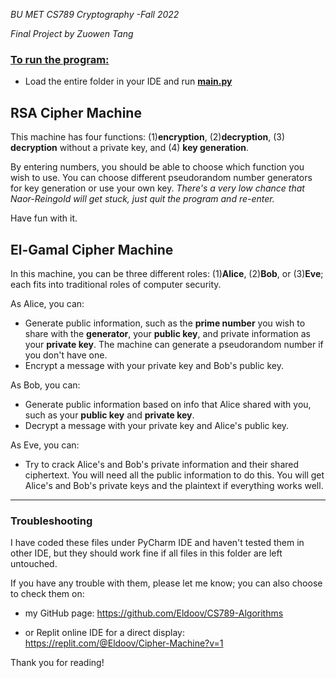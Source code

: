 *BU MET CS789 Cryptography -Fall 2022*

*Final Project by Zuowen Tang*



### <u>To run the program:</u> 

 - Load the entire folder in your IDE and run <u>**main.py**</u>





## RSA Cipher Machine

This machine has four functions: (1)**encryption**, (2)**decryption**, (3) **decryption** without a private key, and (4) **key generation**.

By entering numbers, you should be able to choose which function you wish to use. You can choose different pseudorandom number generators for key generation or use your own key. *There's a very low chance that Naor-Reingold will get stuck, just quit the program and re-enter.*

Have fun with it.





## El-Gamal Cipher Machine

In this machine, you can be three different roles: (1)**Alice**, (2)**Bob**, or (3)**Eve**; each fits into traditional roles of computer security. 

As Alice, you can: 

- Generate public information, such as the **prime number** you wish to share with the **generator**, your **public key**, and private information as your **private key**. The machine can generate a pseudorandom number if you don't have one.
- Encrypt a message with your private key and Bob's public key. 

As Bob, you can:

- Generate public information based on info that Alice shared with you, such as your **public key** and **private key**.
- Decrypt a message with your private key and Alice's public key.

As Eve, you can:

- Try to crack Alice's and Bob's private information and their shared ciphertext. You will need all the public information to do this. You will get Alice's and Bob's private keys and the plaintext if everything works well.



---

### Troubleshooting

I have coded these files under PyCharm IDE and haven't tested them in other IDE, but they should work fine if all files in this folder are left untouched. 

If you have any trouble with them, please let me know; you can also choose to check them on:

- my GitHub page: https://github.com/Eldoov/CS789-Algorithms 

- or Replit online IDE for a direct display: https://replit.com/@Eldoov/Cipher-Machine?v=1



Thank you for reading!
